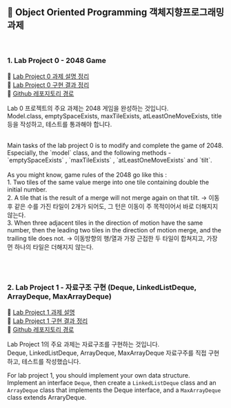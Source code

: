 ## 📖 Object Oriented Programming 객체지향프로그래밍 과제 

</br>

### 1. Lab Project 0 - 2048 Game

📌 <a href="https://mminn.notion.site/Lab-Project0-1b889ff14d21804fb06cec0c09565d86?pvs=4"> Lab Project 0 과제 설명 정리 </a></br>
📌 <a href="https://mminn.notion.site/Lab-Project0-923777a68a32430788a10f4d6797d098"> Lab Project 0 구현 결과 정리 </a></br>
📌 <a href="https://github.com/mminn20/ObjectOrientedProgramming/tree/main/proj0/game2048"> Github 레포지토리 경로 </a></br>

Lab 0 프로젝트의 주요 과제는 2048 게임을 완성하는 것입니다. </br>
Model.class, emptySpaceExists, maxTileExists, atLeastOneMoveExists, title 등을 작성하고, 테스트를 통과해야 합니다. </br>

</br>
Main tasks of the lab project 0 is to modify and complete the game of 2048. </br>
Especially, the `model` class, and the following methods - `emptySpaceExists` , `maxTileExists` , `atLeastOneMoveExists` and `tilt`. </br>

</br>
As you might know, game rules of the 2048 go like this : </br>
1. Two tiles of the same value merge into one tile containing double the initial number. </br>
2. A tile that is the result of a merge will not merge again on that tilt. → 이동 후 같은 수를 가진 타일이 2개가 되어도, 그 턴은 이동이 주 목적이어서 바로 더해지지 않는다. </br>
3. When three adjacent tiles in the direction of motion have the same number, then the leading two tiles in the direction of motion merge, and the trailing tile does not. → 이동방향의 행/열과 가장 근접한 두 타일이 합쳐지고, 가장 먼 하나의 타일은 더해지지 않는다.</br>


</br></br>

### 2. Lab Project 1 - 자료구조 구현 (Deque, LinkedListDeque, ArrayDeque, MaxArrayDeque) 

📌 <a href="https://www.notion.so/mminn/Lab-Project2-b41df98058ac499d966c6270708c0229"> Lab Project 1 과제 설명 </a></br>
📌 <a href="https://mminn.notion.site/Lab-Assignment2-144b71de2a634f14bd1e2f3036544f04?pvs=4"> Lab Project 1 구현 결과 정리 </a></br>
📌 <a href="https://github.com/mminn20/ObjectOrientedProgramming/tree/main/proj1"> Github 레포지토리 경로 </a></br>

Lab Project 1의 주요 과제는 자료구조를 구현하는 것입니다. </br>
Deque, LinkedListDeque, ArrayDeque, MaxArrayDeque 자료구주를 직접 구현하고, 테스트를 작성했습니다.  </br>

For lab project 1, you should implement your own data structure. </br>
Implement an interface `Deque`, then create a `LinkedListDeque` class and an `ArrayDeque` class that implements the Deque interface, and a `MaxArrayDeque` class extends ArraryDeque.</br>




